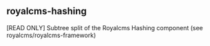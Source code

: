## royalcms-hashing

[READ ONLY] Subtree split of the Royalcms Hashing component (see royalcms/royalcms-framework)